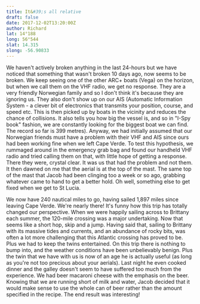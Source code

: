 ```yaml
---
title: It&#39;s all relative
draft: false
date: 2017-12-02T13:20:00Z
author: Richard
lat: 14°188
long: 56°544
slat: 14.315
slong: -56.90833
---
```

We haven't actively broken anything in the last 24-hours but we have noticed that something that wasn't broken 10 days ago, now 
seems to be broken. We keep seeing one of the other ARC+ boats (Vega) on the horizon, but when we call them on the VHF radio, we 
get no response.  They are a very friendly Norwegian family and so I don't think it's because they are ignoring us.  They also don't show 
up on our AIS (Automatic Information System - a clever bit of electronics that transmits your position, course, and speed etc. This is then 
picked up by boats in the vicinity and reduces the chance of collisions. It also tells you how big the vessel is, and so in "I-Spy book" 
fashion, we are constantly looking for the biggest boat we can find. The record so far is 399 metres). Anyway, we had initially assumed 
that our Norwegian friends must have a problem with their VHF and AIS since ours had been working fine when we left Cape Verde. To 
test this hypothesis, we rummaged around in the emergency grab bag and found our handheld VHF radio and tried calling them on that, 
with little hope of getting a response. There they were, crystal clear. It was us that had the problem and not them. It then dawned on me 
that the aerial is at the top of the mast. The same top of the mast that Jacob had been clinging too a week or so ago, grabbing whatever 
came to hand to get a better hold. Oh well, something else to get fixed when we get to St Lucia.

We now have 240 nautical miles to go, having sailed 1,897 miles since leaving Cape Verde. We're nearly there! It's funny how this trip 
has totally changed our perspective. When we were happily sailing across to Brittany each summer, the 120-mile crossing was a major 
undertaking. Now that seems like a short hop, skip and a jump. Having said that, sailing to Brittany with its massive tides and currents, 
and an abundance of rocky bits, was often a lot more challenging that this Atlantic crossing has proved to be.  Plus we had to keep the 
twins entertained.  On this trip there is nothing to bump into, and the weather conditions have been unbelievably benign. Plus the twin 
that we have with us is now of an age he is actually useful (as long as you're not too precious about your aerials). Last night he even 
cooked dinner and the galley doesn't seem to have suffered too much from the experience. We had beer macaroni cheese with the 
emphasis on the beer. Knowing that we are running short of milk and water, Jacob decided that it would make sense to use the whole 
can of beer rather than the amount specified in the recipe. The end result was interesting!
